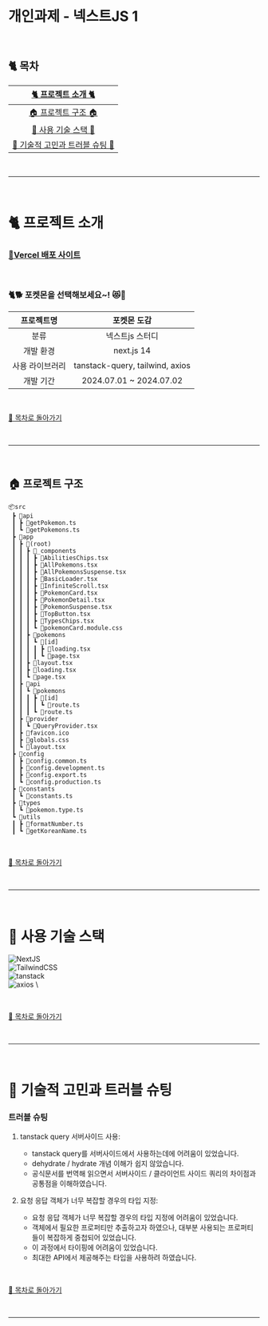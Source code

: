 # 개인과제 - 넥스트JS 1

<br />

## :cat2: 목차

|            [🐈 프로젝트 소개 🐈](#cat2-프로젝트-소개)             |
| :---------------------------------------------------------------: |
|            [🏠 프로젝트 구조 🏠](#house-프로젝트-구조)            |
|           [🍡 사용 기술 스택 🍡](#dango-사용-기술-스택)           |
| [🍵 기술적 고민과 트러블 슈팅 🍵](#tea-기술적-고민과-트러블-슈팅) |

<br />

---

<br />

# :cat2: 프로젝트 소개

### [🎉Vercel 배포 사이트](https://eunoh-pokedex.vercel.app/)

<br />

### 🐈🐕 포켓몬을 선택해보세요~! 😻🐶

|   프로젝트명    |           포켓몬 도감           |
| :-------------: | :-----------------------------: |
|      분류       |         넥스트js 스터디         |
|    개발 환경    |           next.js 14            |
| 사용 라이브러리 | tanstack-query, tailwind, axios |
|    개발 기간    |     2024.07.01 ~ 2024.07.02     |

<br />

[🌙 목차로 돌아가기](#cat2-목차)

<br />

---

<br />

## :house: 프로젝트 구조

```
📦src
 ┣ 📂api
 ┃ ┣ 📜getPokemon.ts
 ┃ ┗ 📜getPokemons.ts
 ┣ 📂app
 ┃ ┣ 📂(root)
 ┃ ┃ ┣ 📂_components
 ┃ ┃ ┃ ┣ 📜AbilitiesChips.tsx
 ┃ ┃ ┃ ┣ 📜AllPokemons.tsx
 ┃ ┃ ┃ ┣ 📜AllPokemonsSuspense.tsx
 ┃ ┃ ┃ ┣ 📜BasicLoader.tsx
 ┃ ┃ ┃ ┣ 📜InfiniteScroll.tsx
 ┃ ┃ ┃ ┣ 📜PokemonCard.tsx
 ┃ ┃ ┃ ┣ 📜PokemonDetail.tsx
 ┃ ┃ ┃ ┣ 📜PokemonSuspense.tsx
 ┃ ┃ ┃ ┣ 📜TopButton.tsx
 ┃ ┃ ┃ ┣ 📜TypesChips.tsx
 ┃ ┃ ┃ ┗ 📜pokemonCard.module.css
 ┃ ┃ ┣ 📂pokemons
 ┃ ┃ ┃ ┗ 📂[id]
 ┃ ┃ ┃ ┃ ┣ 📜loading.tsx
 ┃ ┃ ┃ ┃ ┗ 📜page.tsx
 ┃ ┃ ┣ 📜layout.tsx
 ┃ ┃ ┣ 📜loading.tsx
 ┃ ┃ ┗ 📜page.tsx
 ┃ ┣ 📂api
 ┃ ┃ ┗ 📂pokemons
 ┃ ┃ ┃ ┣ 📂[id]
 ┃ ┃ ┃ ┃ ┗ 📜route.ts
 ┃ ┃ ┃ ┗ 📜route.ts
 ┃ ┣ 📂provider
 ┃ ┃ ┗ 📜QueryProvider.tsx
 ┃ ┣ 📜favicon.ico
 ┃ ┣ 📜globals.css
 ┃ ┗ 📜layout.tsx
 ┣ 📂config
 ┃ ┣ 📜config.common.ts
 ┃ ┣ 📜config.development.ts
 ┃ ┣ 📜config.export.ts
 ┃ ┗ 📜config.production.ts
 ┣ 📂constants
 ┃ ┗ 📜constants.ts
 ┣ 📂types
 ┃ ┗ 📜pokemon.type.ts
 ┗ 📂utils
 ┃ ┣ 📜formatNumber.ts
 ┃ ┗ 📜getKoreanName.ts
```

<br />

[🌙 목차로 돌아가기](#cat2-목차)

<br />

---

<br />

# :dango: 사용 기술 스택

![NextJS](https://img.shields.io/badge/next.js-14.2.3-000000?style=for-the-badge&logo=next.js&logoColor=white) \
![TailwindCSS](https://img.shields.io/badge/tailwindcss-%2338B2AC.svg?style=for-the-badge&logo=tailwind-css&logoColor=white) \
![tanstack](https://img.shields.io/badge/tanstack_query-%23FF4154.svg?style=for-the-badge&logo=tanstackquery&logoColor=white) \
![axios](https://img.shields.io/badge/axios-000000?style=for-the-badge&logo=axios&logoColor=white) \

<br />

[🌙 목차로 돌아가기](#cat2-목차)

<br />

---

<br />

# :tea: 기술적 고민과 트러블 슈팅

### 트러블 슈팅

1. tanstack query 서버사이드 사용:

    - tanstack query를 서버사이드에서 사용하는데에 어려움이 있었습니다.
    - dehydrate / hydrate 개념 이해가 쉽지 않았습니다.
    - 공식문서를 번역해 읽으면서 서버사이드 / 클라이언트 사이드 쿼리의 차이점과 공통점을 이해하였습니다.

2. 요청 응답 객체가 너무 복잡할 경우의 타입 지정:

    - 요청 응답 객체가 너무 복잡할 경우의 타입 지정에 어려움이 있었습니다.
    - 객체에서 필요한 프로퍼티만 추출하고자 하였으나, 대부분 사용되는 프로퍼티들이 복잡하게 중첩되어 있었습니다.
    - 이 과정에서 타이핑에 어려움이 있었습니다.
    - 최대한 API에서 제공해주는 타입을 사용하려 하였습니다.

<br />

[🌙 목차로 돌아가기](#cat2-목차)

<br />

---
